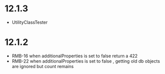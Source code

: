 # 12.1.3

* UtilityClassTester

# 12.1.2

* RMB-16 when additionalProperties is set to false return a 422
* RMB-22 when additionalProperties is set to false , getting old db objects are ignored but count remains

